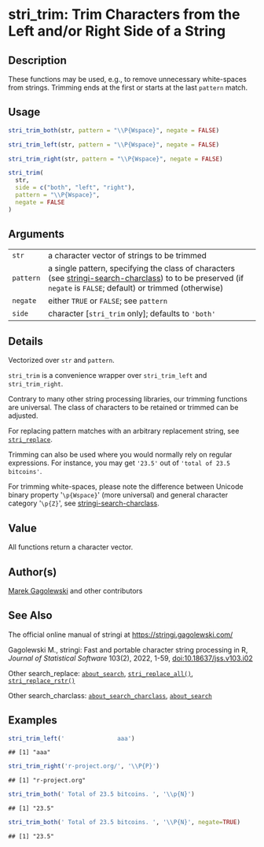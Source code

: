 # stri_trim: Trim Characters from the Left and/or Right Side of a String

## Description

These functions may be used, e.g., to remove unnecessary white-spaces from strings. Trimming ends at the first or starts at the last `pattern` match.

## Usage

``` r
stri_trim_both(str, pattern = "\\P{Wspace}", negate = FALSE)

stri_trim_left(str, pattern = "\\P{Wspace}", negate = FALSE)

stri_trim_right(str, pattern = "\\P{Wspace}", negate = FALSE)

stri_trim(
  str,
  side = c("both", "left", "right"),
  pattern = "\\P{Wspace}",
  negate = FALSE
)
```

## Arguments

|           |                                                                                                                                                                                              |
|-----------|----------------------------------------------------------------------------------------------------------------------------------------------------------------------------------------------|
| `str`     | a character vector of strings to be trimmed                                                                                                                                                  |
| `pattern` | a single pattern, specifying the class of characters (see [stringi-search-charclass](about_search_charclass.md)) to to be preserved (if `negate` is `FALSE`; default) or trimmed (otherwise) |
| `negate`  | either `TRUE` or `FALSE`; see `pattern`                                                                                                                                                      |
| `side`    | character \[`stri_trim` only\]; defaults to `'both'`                                                                                                                                         |

## Details

Vectorized over `str` and `pattern`.

`stri_trim` is a convenience wrapper over `stri_trim_left` and `stri_trim_right`.

Contrary to many other string processing libraries, our trimming functions are universal. The class of characters to be retained or trimmed can be adjusted.

For replacing pattern matches with an arbitrary replacement string, see [`stri_replace`](stri_replace.md).

Trimming can also be used where you would normally rely on regular expressions. For instance, you may get `'23.5'` out of `'total of 23.5 bitcoins'`.

For trimming white-spaces, please note the difference between Unicode binary property \'`\p{Wspace}`\' (more universal) and general character category \'`\p{Z}`\', see [stringi-search-charclass](about_search_charclass.md).

## Value

All functions return a character vector.

## Author(s)

[Marek Gagolewski](https://www.gagolewski.com/) and other contributors

## See Also

The official online manual of <span class="pkg">stringi</span> at <https://stringi.gagolewski.com/>

Gagolewski M., <span class="pkg">stringi</span>: Fast and portable character string processing in R, *Journal of Statistical Software* 103(2), 2022, 1-59, [doi:10.18637/jss.v103.i02](https://doi.org/10.18637/jss.v103.i02)

Other search_replace: [`about_search`](about_search.md), [`stri_replace_all()`](stri_replace.md), [`stri_replace_rstr()`](stri_replace_rstr.md)

Other search_charclass: [`about_search_charclass`](about_search_charclass.md), [`about_search`](about_search.md)

## Examples




```r
stri_trim_left('               aaa')
```

```
## [1] "aaa"
```

```r
stri_trim_right('r-project.org/', '\\P{P}')
```

```
## [1] "r-project.org"
```

```r
stri_trim_both(' Total of 23.5 bitcoins. ', '\\p{N}')
```

```
## [1] "23.5"
```

```r
stri_trim_both(' Total of 23.5 bitcoins. ', '\\P{N}', negate=TRUE)
```

```
## [1] "23.5"
```
